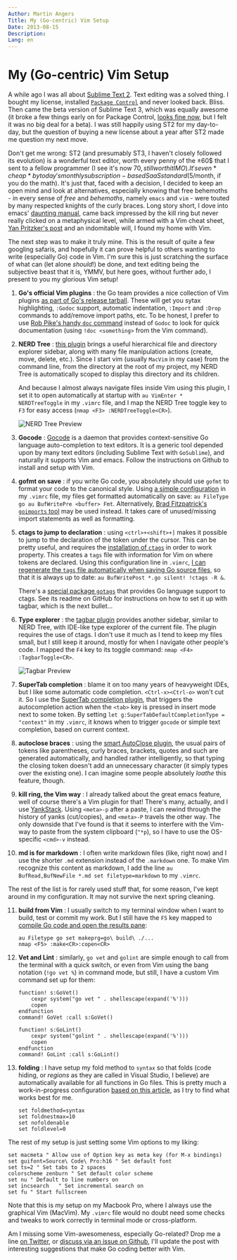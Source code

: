 ```yaml
---
Author: Martin Angers
Title: My (Go-centric) Vim Setup
Date: 2013-08-15
Description: 
Lang: en
---
```


# My (Go-centric) Vim Setup

A while ago I was all about [Sublime Text 2][st]. Text editing was a solved thing. I bought my license, installed [`Package Control`][pckctrl] and never looked back. Bliss. Then came the beta version of Sublime Text 3, which was equally awesome (it broke a few things early on for Package Control, [looks fine now][hnpckctrl], but I felt it was no big deal for a beta). I was still happily using ST2 for my day-to-day, but the question of buying a new license about a year after ST2 made me question my next move.

Don't get me wrong: ST2 (and presumably ST3, I haven't closely followed its evolution) is a wonderful text editor, worth every penny of the ±60$ that I sent to a fellow programmer (I see it's now 70$, still worth it IMO). It's even *cheap* by today's monthly subscription-based SaaS standard (5$/month, if you do the math). It's just that, faced with a decision, I decided to keep an open mind and look at alternatives, especially knowing that free behemoths - in every sense of *free* and *behemoths*, namely `emacs` and `vim` - were touted by many respected knights of the curly braces. Long story short, I dove into emacs' [daunting manual][emacs], came back impressed by the kill ring but never really clicked on a metaphysical level, while armed with a Vim cheat sheet, [Yan Pritzker's post][speak] and an indomitable will, I found my home with Vim.

The next step was to make it truly mine. This is the result of quite a few googling safaris, and hopefully it can prove helpful to others wanting to write (especially Go) code in Vim. I'm sure this is just scratching the surface of what can (let alone *should*!) be done, and text editing being the subjective beast that it is, YMMV, but here goes, without further ado, I present to you my glorious Vim setup!

1. **Go's official Vim plugins** : the Go team provides a nice collection of Vim plugins [as part of Go's release tarball][govim]. These will get you sytax highlighting, `:Godoc` support, automatic indentation, `:Import` and `:Drop` commands to add/remove import paths, etc. To be honest, I prefer to use [Rob Pike's handy `doc` command][pikedoc] instead of `Godoc` to look for quick documentation (using `!doc <something>` from the Vim command).

2. **NERD Tree** : [this plugin][nerd] brings a useful hierarchical file and directory explorer sidebar, along with many file manipulation actions (create, move, delete, etc.). Since I start vim (usually `MacVim` in my case) from the command line, from the directory at the root of my project, my NERD Tree is automatically scoped to display this directory and its children.

    And because I almost always navigate files inside Vim using this plugin, I set it to open automatically at startup with `au VimEnter * NERDTreeToggle` in my `.vimrc` file, and I map the NERD Tree toggle key to `F3` for easy access (`nmap <F3> :NERDTreeToggle<CR>`).

    ![NERD Tree Preview][nerdimg]

3. **Gocode** : [Gocode][] is a daemon that provides context-sensitive Go language auto-completion to text editors. It is a generic tool depended upon by many text editors (including Sublime Text with `GoSublime`), and naturally it supports Vim and emacs. Follow the instructions on Github to install and setup with Vim.

4. **gofmt on save** : if you write Go code, you absolutely should use `gofmt` to format your code to the canonical style. Using [a simple configuration][fmt] in my `.vimrc` file, my files get formatted automatically on save: `au FileType go au BufWritePre <buffer> Fmt`. Alternatively, [Brad Fitzpatrick's `goimports` tool][goimp] may be used instead. It takes care of unused/missing import statements as well as formatting.

5. **ctags to jump to declaration** : using `<ctrl>+<shift>+]` makes it possible to jump to the declaration of the token under the cursor. This can be pretty useful, and requires the [installation of `ctags`][andrew] in order to work property. This creates a `tags` file with information for Vim on where tokens are declared. Using this configuration line in `.vimrc`, [I can regenerate the `tags` file automatically when saving Go source files][savectags], so that it is always up to date: `au BufWritePost *.go silent! !ctags -R &`.

    There's a [special package `gotags`][gotags] that provides Go language support to ctags. See its readme on GitHub for instructions on how to set it up with tagbar, which is the next bullet...

6. **Type explorer** : the [tagbar plugin][tagbar] provides another sidebar, similar to NERD Tree, with IDE-like type explorer of the current file. The plugin requires the use of ctags. I don't use it much as I tend to keep my files small, but I still keep it around, mostly for when I navigate other people's code. I mapped the `F4` key to its toggle command: `nmap <F4> :TagbarToggle<CR>`.

    ![Tagbar Preview][tagbarimg]

7. **SuperTab completion** : blame it on too many years of heavyweight IDEs, but I like some automatic code completion. `<Ctrl-x><Ctrl-o>` won't cut it. So I use the [SuperTab completion plugin][supertab], that triggers the autocompletion action when the `<tab>` key is pressed in insert mode next to some token. By setting `let g:SuperTabDefaultCompletionType = "context"` in my `.vimrc`, it knows when to trigger `gocode` or simple text completion, based on current context.

8. **autoclose braces** : using the [smart AutoClose plugin][autoclose], the usual pairs of tokens like parentheses, curly braces, brackets, quotes and such are generated automatically, and handled rather intelligently, so that typing the closing token doesn't add an unnecessary character (it simply types over the existing one). I can imagine some people absolutely *loathe* this feature, though.

9. **kill ring, the Vim way** : I already talked about the great emacs feature, well of course there's a Vim plugin for that! There's many, actually, and I use [YankStack][]. Using `<meta>-p` after a paste, I can rewind through the history of yanks (cut/copies), and `<meta>-P` travels the other way. The only downside that I've found is that it seems to interfere with the Vim-way to paste from the system clipboard (`"*p`), so I have to use the OS-specific `<cmd>-v` instead.

10. **md is for markdown** : I often write markdown files (like, right now) and I use the shorter `.md` extension instead of the `.markdown` one. To make Vim recognize this content as markdown, I add the line `au BufRead,BufNewFile *.md set filetype=markdown` to my `.vimrc`.

The rest of the list is for rarely used stuff that, for some reason, I've kept around in my configuration. It may not survive the next spring cleaning.

11. **build from Vim** : I usually switch to my terminal window when I want to build, test or commit my work. But I still have the `F5` key mapped to [compile Go code and open the results pane][gobuild]:

		au Filetype go set makeprg=go\ build\ ./...
		nmap <F5> :make<CR>:copen<CR>

12. **Vet and Lint** : similarly, `go vet` and `golint` are simple enough to call from the terminal with a quick switch, or even from Vim using the bang notation (`!go vet %`) in command mode, but still, I have a custom Vim command set up for them:

		function! s:GoVet()
			cexpr system("go vet " . shellescape(expand('%')))
			copen
		endfunction
		command! GoVet :call s:GoVet()

		function! s:GoLint()
			cexpr system("golint " . shellescape(expand('%')))
			copen
		endfunction
		command! GoLint :call s:GoLint()

13. **folding** : I have setup my fold method to `syntax` so that folds (code hiding, or *regions* as they are called in Visual Studio, I believe) are automatically available for all functions in Go files. This is pretty much a work-in-progress configuration [based on this article][fold], as I try to find what works best for me.

    ```
    set foldmethod=syntax
    set foldnestmax=10
    set nofoldenable
    set foldlevel=0
    ```

The rest of my setup is just setting some Vim options to my liking:

```
set macmeta	" Allow use of Option key as meta key (for M-x bindings)
set guifont=Source\ Code\ Pro:h16 " Set default font
set ts=2 " Set tabs to 2 spaces
colorscheme zenburn	" Set default color scheme
set nu " Default to line numbers on
set incsearch	" Set incremental search on
set fu " Start fullscreen
```

Note that this is my setup on my Macbook Pro, where I always use the graphical Vim (MacVim). My `.vimrc` file would no doubt need some checks and tweaks to work correctly in terminal mode or cross-platform.

Am I missing some Vim-awesomeness, especially Go-related? Drop me a line [on Twitter][tw], or [discuss via an issue on Github][issue], I'll update the post with interesting suggestions that make Go coding better with Vim.

[pckctrl]: http://wbond.net/sublime_packages/package_control
[speak]: http://yanpritzker.com/2011/12/16/learn-to-speak-vim-verbs-nouns-and-modifiers/
[govim]: http://tip.golang.org/misc/vim/readme.txt
[gocode]: https://github.com/nsf/gocode
[nerd]: https://github.com/scrooloose/nerdtree
[fmt]: http://stackoverflow.com/a/10969574/1094941
[goimp]: https://github.com/bradfitz/goimports
[andrew]: http://blog.stwrt.ca/2012/10/31/vim-ctags
[gobuild]: http://stackoverflow.com/questions/11041462/vim-makeprg-and-errorformat-for-go
[fold]: http://www.miek.nl/blog/archives/2011/08/12/vim_setup/index.html
[hnpckctrl]: https://sublime.wbond.net/news#2013-08-09-Package_Control_2
[emacs]: https://www.gnu.org/software/emacs/manual/emacs.html
[pikedoc]: http://code.google.com/p/rspace.cmd/doc
[nerdimg]: /img/nerdtree.png
[gotags]: https://github.com/jstemmer/gotags
[tagbar]: http://majutsushi.github.io/tagbar/
[tagbarimg]: /img/tagbar.png
[supertab]: https://github.com/ervandew/supertab
[autoclose]: https://github.com/Townk/vim-autoclose
[yankstack]: https://github.com/maxbrunsfeld/vim-yankstack
[tw]: https://twitter.com/PuerkitoBio
[issue]: https://github.com/PuerkitoBio/0value/issues
[st]: http://www.sublimetext.com/
[savectags]: http://stackoverflow.com/questions/155449/vim-auto-generate-ctags
